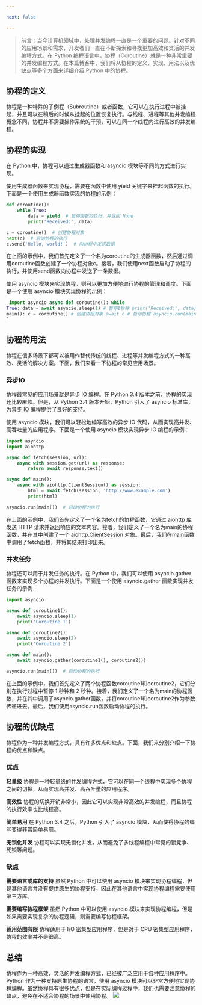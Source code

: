 ```yaml
---

next: false

---
```




<BlogInfo id="528" title="python中的协程" author="ChatGPT" pv=0 read_times=0 pre_cost_time="141" category="并发编程" tag_list="['']" create_time="2023.04.13 23:11:56.470974" update_time="2023.04.13 23:11:56.470983" />

> 前言：当今计算机领域中，处理并发编程一直是一个重要的问题。针对不同的应用场景和需求，开发者们一直在不断探索和寻找更加高效和灵活的并发编程方式。在
> Python
> 编程语言中，协程（Coroutine）就是一种非常重要的并发编程方式。在本篇博客中，我们将从协程的定义、实现、用法以及优缺点等多个方面来详细介绍
> Python 中的协程。

## 协程的定义

协程是一种特殊的子例程（Subroutine）或者函数，它可以在执行过程中被挂起，并且可以在稍后的时候从挂起的位置恢复执行。与线程、进程等其他并发编程概念不同，协程并不需要操作系统的干预，可以在同一个线程内进行高效的并发编程。

## 协程的实现
在 Python 中，协程可以通过生成器函数和 asyncio 模块等不同的方式进行实现。

使用生成器函数来实现协程，需要在函数中使用 yield 关键字来挂起函数的执行。下面是一个使用生成器函数实现的协程的示例：

```python
def coroutine():
    while True:
        data = yield  # 暂停函数的执行，并返回 None
        print('Received:', data)

c = coroutine()  # 创建协程对象
next(c)  # 启动协程的执行
c.send('Hello, world!')  # 向协程中发送数据
```
在上面的示例中，我们首先定义了一个名为coroutine的生成器函数，然后通过调用coroutine函数创建了一个协程对象c。接着，我们使用next函数启动了协程的执行，并使用send函数向协程中发送了一条数据。

使用 asyncio 模块来实现协程，则可以更加方便地进行协程的管理和调度。下面是一个使用 asyncio 模块实现协程的示例：

```python
 import asyncio async def coroutine(): while
True: data = await asyncio.sleep(1) # 暂停1秒钟 print('Received:', data) async def
main(): c = coroutine() # 创建协程对象 await c # 启动协程 asyncio.run(main()) # 启动协程的执行
`
```
## 协程的用法

协程在很多场景下都可以被用作替代传统的线程、进程等并发编程方式的一种高效、灵活的解决方案。下面，我们来看一下协程的常见应用场景。

### 异步IO
协程最常见的应用场景就是异步 IO 编程。在 Python 3.4 版本之前，协程的实现还比较麻烦。但是，从 Python 3.4 版本开始，Python 引入了 asyncio 标准库，为异步 IO 编程提供了良好的支持。

使用 asyncio 模块，我们可以轻松地编写高效的异步 IO 代码，从而实现高并发、高吞吐量的应用程序。下面是一个使用 asyncio 模块实现异步 IO 编程的示例：

```python
import asyncio
import aiohttp

async def fetch(session, url):
    async with session.get(url) as response:
        return await response.text()

async def main():
    async with aiohttp.ClientSession() as session:
        html = await fetch(session, 'http://www.example.com')
        print(html)

asyncio.run(main())  # 启动协程的执行
```
在上面的示例中，我们首先定义了一个名为fetch的协程函数，它通过 aiohttp 库发送 HTTP 请求并返回响应的文本内容。接着，我们定义了一个名为main的协程函数，并在其中创建了一个 aiohttp.ClientSession 对象。最后，我们在main函数中调用了fetch函数，并将其结果打印出来。

### 并发任务
协程还可以用于并发任务的执行。在 Python 中，我们可以使用 asyncio.gather 函数来实现多个协程的并发执行。下面是一个使用 asyncio.gather 函数实现并发任务的示例：

```python
import asyncio

async def coroutine1():
    await asyncio.sleep(1)
    print('Coroutine 1')

async def coroutine2():
    await asyncio.sleep(2)
    print('Coroutine 2')

async def main():
    await asyncio.gather(coroutine1(), coroutine2())

asyncio.run(main())  # 启动协程的执行
```

在上面的示例中，我们首先定义了两个协程函数coroutine1和coroutine2，它们分别在执行过程中暂停 1 秒钟和 2 秒钟。接着，我们定义了一个名为main的协程函数，并在其中调用了asyncio.gather函数，并将coroutine1和coroutine2作为参数传递进去。最后，我们使用asyncio.run函数启动协程的执行。

## 协程的优缺点

协程作为一种并发编程方式，具有许多优点和缺点。下面，我们来分别介绍一下协程的优点和缺点。

### 优点

**轻量级**
协程是一种轻量级的并发编程方式，它可以在同一个线程中实现多个协程之间的切换，从而实现高并发、高吞吐量的应用程序。

**高效性**
协程的切换开销非常小，因此它可以实现非常高效的并发编程，而且协程的执行效率也比线程高。

**简单易用**
在 Python 3.4 之后，Python 引入了 asyncio 模块，从而使得协程的编写变得非常简单易用。

**无锁化并发**
协程可以实现无锁化并发，从而避免了多线程编程中常见的锁竞争、死锁等问题。

### 缺点

**需要语言或库的支持**
虽然 Python 中可以使用 asyncio 模块来实现协程编程，但是其他语言并没有提供原生的协程支持，因此在其他语言中实现协程编程需要使用第三方库。

**需要编写协程框架**
虽然 Python 中可以使用 asyncio 模块来实现协程编程，但是如果需要实现复杂的协程逻辑，则需要编写协程框架。

**适用范围有限**
协程适用于 I/O 密集型应用程序，但是对于 CPU 密集型应用程序，协程的效率并不是很高。

## 总结
协程作为一种高效、灵活的并发编程方式，已经被广泛应用于各种应用程序中。Python 作为一种支持原生协程的语言，使用 asyncio 模块可以非常方便地实现协程编程。虽然协程具有很多优点，但是在实际编程过程中，我们也需要注意协程的缺点，避免在不适合协程的场景中使用协程。
![](http://www.lll.plus/media/image/2023/04/13/%E5%B1%8F%E5%B9%95%E6%88%AA%E5%9B%BE_2023-04-13_230145.7c7ff1e0da0d11ed99717d68a677f7be.png)



<ActionBox />
